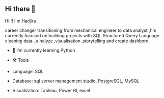 ## Hi there 👋

Hi !! i'm Hadjira 

career changer transitioning from mechanical engineer to data analyst ,I'm currently focused on building projects with SQL Structured Query Language 
cleaning data ,  alnalyze ,visualisation ,storytelling and create dashbord 


- 🌱 I’m currently learning Python 

- 🛠️ Tools
- Language: SQL
- Database: sql server management studio, PostgreSQL, MySQL
- Visualization: Tableau, Power BI, excel


  
